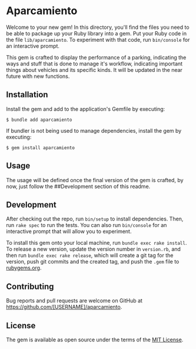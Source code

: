 # Aparcamiento

Welcome to your new gem! In this directory, you'll find the files you need to be able to package up your Ruby library into a gem. Put your Ruby code in the file `lib/aparcamiento`. To experiment with that code, run `bin/console` for an interactive prompt.

This gem is crafted to display the performance of a parking, indicating the ways and stuff that is done to manage it's workflow, indicating important things about vehicles and its specific kinds.
It will be updated in the near future with new functions.

## Installation

Install the gem and add to the application's Gemfile by executing:

    $ bundle add aparcamiento

If bundler is not being used to manage dependencies, install the gem by executing:

    $ gem install aparcamiento

## Usage

The usage will be defined once the final version of the gem is crafted, by now, just follow the ##Development section of this readme.

## Development

After checking out the repo, run `bin/setup` to install dependencies. Then, run `rake spec` to run the tests. You can also run `bin/console` for an interactive prompt that will allow you to experiment.

To install this gem onto your local machine, run `bundle exec rake install`. To release a new version, update the version number in `version.rb`, and then run `bundle exec rake release`, which will create a git tag for the version, push git commits and the created tag, and push the `.gem` file to [rubygems.org](https://rubygems.org).

## Contributing

Bug reports and pull requests are welcome on GitHub at https://github.com/[USERNAME]/aparcamiento.

## License

The gem is available as open source under the terms of the [MIT License](https://opensource.org/licenses/MIT).
